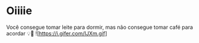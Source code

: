 # Oiiiie
Você consegue tomar leite para dormir, mas não consegue tomar café para acordar 💡🧠
![https://i.gifer.com/IJXm.gif]
